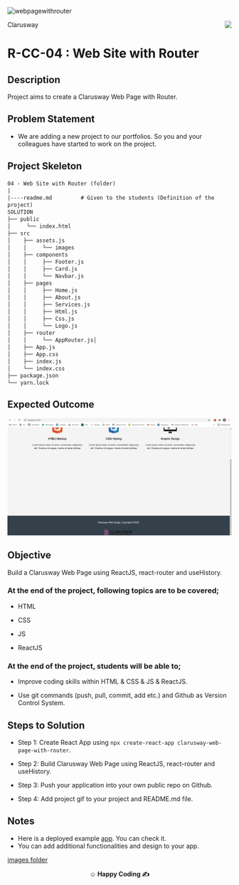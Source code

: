 ![webpagewithrouter](https://user-images.githubusercontent.com/118618011/235325097-7bd84c83-bca8-4a19-b973-efa8da937d95.gif)


<p>Clarusway<img align="right"
  src="https://secure.meetupstatic.com/photos/event/3/1/b/9/600_488352729.jpeg"  width="15px"></p>

# R-CC-04 : Web Site with Router

## Description

Project aims to create a Clarusway Web Page with Router.

## Problem Statement

- We are adding a new project to our portfolios. So you and your colleagues have started to work on the project.

## Project Skeleton

```
04 - Web Site with Router (folder)
|
|----readme.md         # Given to the students (Definition of the project)
SOLUTION
├── public
│     └── index.html
├── src
│    ├── assets.js
│    │     └── images
│    ├── components
│    │     ├── Footer.js
│    │     ├── Card.js
│    │     └── Navbar.js
│    ├── pages
│    │     ├── Home.js
│    │     ├── About.js
│    │     ├── Services.js
│    │     ├── Html.js
│    │     ├── Css.js
│    │     └── Logo.js
│    ├── router
│    │     └── AppRouter.js│       
│    ├── App.js
│    ├── App.css
│    ├── index.js
│    └── index.css
├── package.json
└── yarn.lock
```

## Expected Outcome

![Project Snapshot](./project.gif)

## Objective

Build a Clarusway Web Page using ReactJS, react-router and useHistory.

### At the end of the project, following topics are to be covered;

- HTML

- CSS

- JS

- ReactJS

### At the end of the project, students will be able to;

- Improve coding skills within HTML & CSS & JS & ReactJS.

- Use git commands (push, pull, commit, add etc.) and Github as Version Control System.

## Steps to Solution

- Step 1: Create React App using `npx create-react-app clarusway-web-page-with-router`.

- Step 2: Build Clarusway Web Page using ReactJS, react-router and useHistory.

- Step 3: Push your application into your own public repo on Github.

- Step 4: Add project gif to your project and README.md file.

## Notes

- Here is a deployed example [app](https://react-webpage-omega.vercel.app/). You can check it.
- You can add additional functionalities and design to your app.

[images folder](./img/)

**<p align="center">&#9786; Happy Coding &#9997;</p>**
